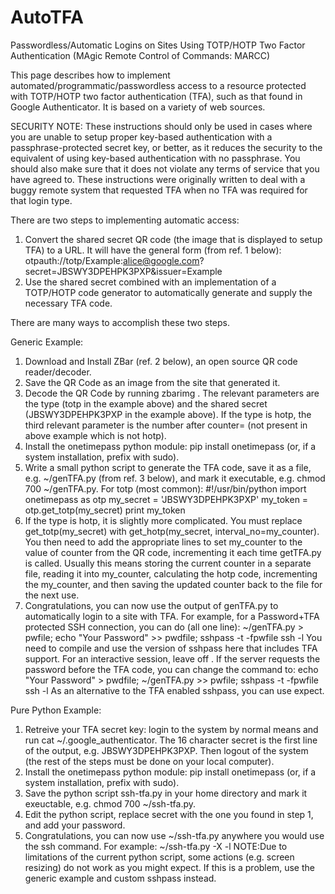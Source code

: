 # AutoTFA
Passwordless/Automatic Logins on Sites Using TOTP/HOTP Two Factor Authentication (MAgic Remote Control of Commands: MARCC)

This page describes how to implement automated/programmatic/passwordless access to a resource protected with TOTP/HOTP two factor authentication (TFA), such as that found in Google Authenticator. It is based on a variety of web sources.


SECURITY NOTE: These instructions should only be used in cases where you are unable to setup proper key-based authentication with a passphrase-protected secret key, or better, as it reduces the security to the equivalent of using key-based authentication with no passphrase. You should also make sure that it does not violate any terms of service that you have agreed to. These instructions were originally written to deal with a buggy remote system that requested TFA when no TFA was required for that login type.


There are two steps to implementing automatic access:

1. Convert the shared secret QR code (the image that is displayed to setup TFA) to a URL. It will have the general form (from ref. 1 below):
   otpauth://totp/Example:alice@google.com?secret=JBSWY3DPEHPK3PXP&issuer=Example
2. Use the shared secret combined with an implementation of a TOTP/HOTP code generator to automatically generate and supply the necessary TFA code.

There are many ways to accomplish these two steps.


Generic Example:

1. Download and Install ZBar (ref. 2 below), an open source QR code reader/decoder.
2. Save the QR Code as an image from the site that generated it.
3. Decode the QR Code by running zbarimg <image-file>. The relevant parameters are the type (totp in the example above) and the shared secret (JBSWY3DPEHPK3PXP in the example above). If the type is hotp, the third relevant parameter is the number after counter= (not present in above example which is not hotp).
4. Install the onetimepass python module: pip install onetimepass (or, if a system installation, prefix with sudo).
5. Write a small python script to generate the TFA code, save it as a file, e.g. ~/genTFA.py (from ref. 3 below), and mark it executable, e.g. chmod 700 ~/genTFA.py. For totp (most common):
   #!/usr/bin/python
   import onetimepass as otp
   my_secret = 'JBSWY3DPEHPK3PXP'
   my_token = otp.get_totp(my_secret)
   print my_token
6. If the type is hotp, it is slightly more complicated. You must replace get_totp(my_secret) with get_hotp(my_secret, interval_no=my_counter). You then need to add the appropriate lines to set my_counter to the value of counter from the QR code, incrementing it each time getTFA.py is called. Usually this means storing the current counter in a separate file, reading it into my_counter, calculating the hotp code, incrementing the my_counter, and then saving the updated counter back to the file for the next use.
7. Congratulations, you can now use the output of genTFA.py to automatically login to a site with TFA. For example, for a Password+TFA protected SSH connection, you can do (all one line):
   ~/genTFA.py > pwfile; echo "Your Password" >> pwdfile; sshpass -t -fpwfile ssh -l <user-id> <TheServer> <command-on-remote-server>
   You need to compile and use the version of sshpass here that includes TFA support. For an interactive session, leave off <command-on-remote-server>. If the server requests the password before the TFA code, you can change the command to:
   echo "Your Password" > pwdfile; ~/genTFA.py >> pwfile; sshpass -t -fpwfile ssh -l <user-id> <TheServer> <command-on-remote-server>
As an alternative to the TFA enabled sshpass, you can use expect.

Pure Python Example:

1. Retreive your TFA secret key: login to the system by normal means and run cat ~/.google_authenticator. The 16 character secret is the first line of the output, e.g. JBSWY3DPEHPK3PXP. Then logout of the system (the rest of the steps must be done on your local computer).
2. Install the onetimepass python module: pip install onetimepass (or, if a system installation, prefix with sudo).
3. Save the python script ssh-tfa.py in your home directory and mark it exeuctable, e.g. chmod 700 ~/ssh-tfa.py.
4. Edit the python script, replace secret with the one you found in step 1, and add your password.
5. Congratulations, you can now use ~/ssh-tfa.py anywhere you would use the ssh command. For example:
   ~/ssh-tfa.py -X <The-Server> -l <user-id>
NOTE:Due to limitations of the current python script, some actions (e.g. screen resizing) do not work as you might expect. If this is a problem, use the generic example and custom sshpass instead.
